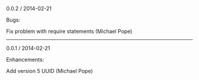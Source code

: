 0.0.2 / 2014-02-21

Bugs:

Fix problem with require statements (Michael Pope)

-------------------------

0.0.1 / 2014-02-21

Enhancements:

Add version 5 UUID (Michael Pope)

